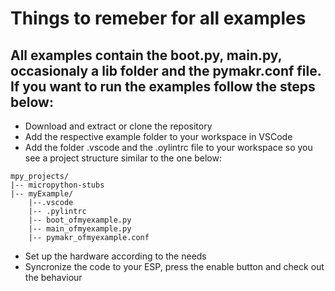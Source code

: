 # Things to remeber for all examples

## All examples contain the boot.py, main.py, occasionaly a lib folder and the pymakr.conf file. If you want to run the examples follow the steps below:
- Download and extract or clone the repository
- Add the respective example folder to your workspace in VSCode
- Add the folder .vscode and the .oylintrc file to your workspace so you see a project structure similar to the one below:
```
mpy_projects/
|-- micropython-stubs
|-- myExample/
    |--.vscode
    |-- .pylintrc
    |-- boot_ofmyexample.py
    |-- main_ofmyexample.py
    |-- pymakr_ofmyexample.conf
```
- Set up the hardware according to the needs
- Syncronize the code to your ESP, press the enable button and check out the behaviour
